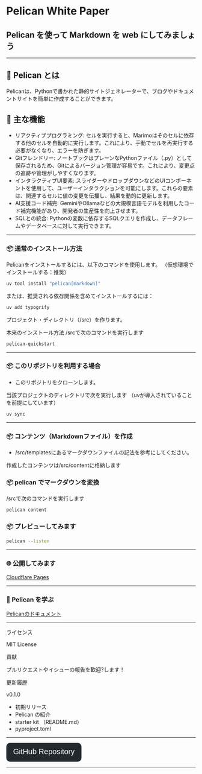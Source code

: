 # Pelican White Paper

## Pelican を使って Markdown を web にしてみましょう


---

## 🐍 Pelican とは

Pelicanは、Pythonで書かれた静的サイトジェネレーターで、ブログやドキュメントサイトを簡単に作成することができます。


## 🚀 主な機能

- リアクティブプログラミング: セルを実行すると、Marimoはそのセルに依存する他のセルを自動的に実行します。これにより、手動でセルを再実行する必要がなくなり、エラーを防ぎます。
- Gitフレンドリー: ノートブックはプレーンなPythonファイル（.py）として保存されるため、Gitによるバージョン管理が容易です。これにより、変更点の追跡や管理がしやすくなります。
- インタラクティブUI要素: スライダーやドロップダウンなどのUIコンポーネントを使用して、ユーザーインタラクションを可能にします。これらの要素は、関連するセルに値の変更を伝播し、結果を動的に更新します。
- AI支援コード補完: GeminiやOllamaなどの大規模言語モデルを利用したコード補完機能があり、開発者の生産性を向上させます。
- SQLとの統合: Pythonの変数に依存するSQLクエリを作成し、データフレームやデータベースに対して実行できます。

---

### 📦 通常のインストール方法

Pelicanをインストールするには、以下のコマンドを使用します。
（仮想環境でインストールする：推奨）

```bash
uv tool install "pelican[markdown]"
```
または、推奨される依存関係を含めてインストールするには：
```bash
uv add typogrify
```

プロジェクト・ディレクトリ（/src）を作ります。

本来のインストール方法
/srcで次のコマンドを実行します
```bash
pelican-quickstart
```

---

### 📦 このリポジトリを利用する場合

- このリポジトリをクローンします。

当該プロジェクトのディレクトリで次を実行します
（uvが導入されていることを前提にしています）

```bash
uv sync
```

---

### 📦 コンテンツ（Markdownファイル）を作成

- /src/templatesにあるマークダウンファイルの記法を参考にしてください。
  
作成したコンテンツは/src/contentに格納します



### 📦 pelican でマークダウンを変換

/srcで次のコマンドを実行します
```bash
pelican content
```

### 📦 プレビューしてみます

```bash
pelican --listen
```

---

### 🌐 公開してみます

[Cloudflare Pages](https://pelican-white-paper.pages.dev)

---

### 📓 Pelican を学ぶ

[Pelicanのドキュメント](https://docs.getpelican.com/en/latest/)


---
ライセンス

MIT License

貢献

プルリクエストやイシューの報告を歓迎?します！

更新履歴

v0.1.0

- 初期リリース
- Pelican の紹介
- starter kit （README.md）
- pyproject.toml

---

<svg xmlns="http://www.w3.org/2000/svg" width="200" height="50" viewBox="0 0 200 50">
  <a href="https://github.com/watanabe3tipapa/pelican-white-paper" target="_blank">
    <rect width="200" height="50" rx="10" fill="#24292e"/>
    <text x="50%" y="50%" alignment-baseline="middle" text-anchor="middle" fill="#ffffff" font-size="20" font-family="Arial">GitHub Repository</text>
  </a>
</svg>


---
